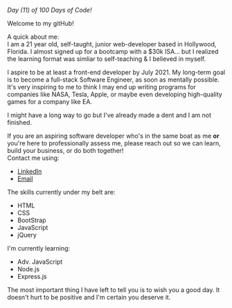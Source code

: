 <em>Day (11) of 100 Days of Code!</em>
<br>
  
  Welcome to my gitHub! 
  <br>
  
  A quick about me:
  <br>
  I am a 21 year old, self-taught, junior web-developer based in Hollywood, Florida. I almost signed up for a bootcamp with a $30k ISA... but I realized the learning format was simliar to self-teaching & I believed in myself. 
  <br>
  
  I aspire to be at least a front-end developer by July 2021. My long-term goal is to become a full-stack Software Engineer, as soon as mentally possible. It's very inspiring to me to think I may end up writing programs for companies like NASA, Tesla, Apple, or maybe even developing high-quality games for a company like EA. 
  <br>
  
  I might have a long way to go but I've already made a dent and I am not finished. 
  <br>
  
  If you are an aspiring software developer who's in the same boat as me <b> or </b> you're here to professionally assess me, please reach out so we can learn, build your business, or do both together!
  <br>
  Contact me using: 
  <ul>
  <li><a href="https://www.linkedin.com/in/erick-manrique/"> LinkedIn </a> </li>
  <li><a href='mailto:ramerick5@gmail.com?subject=Nice%20Webpage'> Email </a> </li>
  </ul>
  
  The skills currently under my belt are:
  <ul>
  <li> HTML </li>
  <li> CSS </>
  <li> BootStrap </li>
  <li> JavaScript </li> 
  <li> jQuery </li>
  </ul>
  
  I'm currently learning: 
  <ul> 
  <li> Adv. JavaScript </li> 
  <li> Node.js </li>
  <li> Express.js </li>
  </ul>
  
  The most important thing I have left to tell you is to wish you a good day. It doesn't hurt to be positive and I'm certain you deserve it. 
